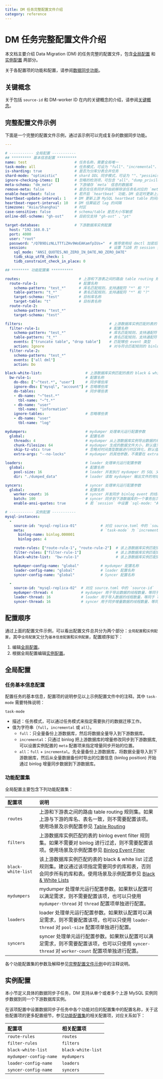 ```yaml
---
title: DM 任务完整配置文件介绍
category: reference
---
```


# DM 任务完整配置文件介绍

本文档主要介绍 Data Migration (DM) 的任务完整的配置文件，包含[全局配置](#全局配置) 和[实例配置](#实例配置) 两部分。

关于各配置项的功能和配置，请参阅[数据同步功能](key-features.md#同步功能介绍)。

## 关键概念

关于包括 `source-id` 和 DM-worker ID 在内的关键概念的介绍，请参阅[关键概念](config-overview.md#关键概念)。

## 完整配置文件示例

下面是一个完整的配置文件示例，通过该示例可以完成复杂的数据同步功能。

```yaml
---

# ----------- 全局配置 -----------
## ********* 基本信息配置 *********
name: test                      # 任务名称，需要全局唯一
task-mode: all                  # 任务模式，可设为 "full"、"incremental"、"all"
is-sharding: true               # 是否为分库分表合并任务
shard-mode: "optimistic"        # shard DDL 同步模式，可设为 ""、"pessimistic"、"optimistic"
ignore-checking-items: []       # 忽略的检测项，可包含 "all"、"dump_privilege"、"replication_privilege"、"version"、"binlog_enable"、"binlog_format"、"binlog_row_image"、"table_schema"、"schema_of_shard_tables"、"auto_increment_ID"
meta-schema: "dm_meta"          # 下游储存 `meta` 信息的数据库
remove-meta: false              # 是否在任务同步开始前移除该任务名对应的 `meta`（`checkpoint` 和 `onlineddl` 等）。
enable-heartbeat: false         # 若开启 `heartbeat` 功能，DM 会定时更新上游 MySQL heartbeat table，用于估算同步延迟
heartbeat-update-interval: 1    # DM 更新上游 MySQL heartbeat table 的间隔
heartbeat-report-interval: 10   # DM 估算延迟 lag 的间隔
timezone: "Asia/Shanghai"       # 时区
case-sensitive: false           # schema/table 是否大小写敏感
online-ddl-scheme: "gh-ost"     # 目前仅支持 "gh-ost" 、"pt"

target-database:                # 下游数据库实例配置
  host: "192.168.0.1"
  port: 4000
  user: "root"
  password: "/Q7B9DizNLLTTfiZHv9WoEAKamfpIUs="  # 推荐使用经 dmctl 加密后的密码
  session:                                      # 设置 TiDB 的 session 变量，在 v1.0.6 版本引入。更多变量及解释参见 https://docs.pingcap.com/zh/tidb/v4.0/tidb-specific-system-variables
    sql_mode: "ANSI_QUOTES,NO_ZERO_IN_DATE,NO_ZERO_DATE"
    tidb_skip_utf8_check: 1
    tidb_constraint_check_in_place: 0

## ******** 功能配置集 **********

routes:                           # 上游和下游表之间的路由 table routing 规则集
  route-rule-1:                   # 配置名称
    schema-pattern: "test_*"      # 库名匹配规则，支持通配符 "*" 和 "?"
    table-pattern: "t_*"          # 表名匹配规则，支持通配符 "*" 和 "?"
    target-schema: "test"         # 目标库名称
    target-table: "t"             # 目标表名称
  route-rule-2:
    schema-pattern: "test_*"
    target-schema: "test"

filters:                                        # 上游数据库实例匹配的表的 binlog event filter 规则集
  filter-rule-1:                                # 配置名称
    schema-pattern: "test_*"                    # 库名匹配规则，支持通配符 "*" 和 "?"
    table-pattern: "t_*"                        # 表名匹配规则，支持通配符 "*" 和 "?"
    events: ["truncate table", "drop table"]    # 匹配哪些 event 类型
    action: Ignore                              # 对与符合匹配规则的 binlog 同步（Do）还是忽略(Ignore)
  filter-rule-2:
    schema-pattern: "test_*"
    events: ["all dml"]
    action: Do

black-white-list:                    # 上游数据库实例匹配的表的 black & white list 过滤规则集
  bw-rule-1:                         # 配置名称
    do-dbs: ["~^test.*", "user"]     # 同步哪些库
    ignore-dbs: ["mysql", "account"] # 忽略哪些库
    do-tables:                       # 同步哪些表
    - db-name: "~^test.*"
      tbl-name: "~^t.*"
    - db-name: "user"
      tbl-name: "information"
    ignore-tables:                   # 忽略哪些表
    - db-name: "user"
      tbl-name: "log"

mydumpers:                           # mydumper 处理单元运行配置参数
  global:                            # 配置名称
    threads: 4                       # mydumper 从上游数据库实例导出数据的线程数量，默认值为 4
    chunk-filesize: 64               # mydumper 生成的数据文件大小，默认值为 64，单位为 MB
    skip-tz-utc: true                # 忽略对时间类型数据进行时区转化，默认值为 true
    extra-args: "--no-locks"         # mydumper 的其他参数，不需要在 extra-args 中配置 table-list，DM 会自动生成

loaders:                             # loader 处理单元运行配置参数
  global:                            # 配置名称
    pool-size: 16                    # loader 并发执行 mydumper 的 SQL 文件的线程数量，默认值为 16
    dir: "./dumped_data"             # loader 读取 mydumper 输出文件的地址，同实例对应的不同任务必须不同（mydumper 会根据这个地址输出 SQL 文件），默认值为 "./dumped_data"

syncers:                             # syncer 处理单元运行配置参数
  global:                            # 配置名称
    worker-count: 16                 # syncer 并发同步 binlog event 的线程数量，默认值为 16
    batch: 100                       # syncer 同步到下游数据库的一个事务批次 SQL 语句数，默认值为 100
    enable-ansi-quotes: true         # 若 `session` 中设置 `sql-mode: "ANSI_QUOTES"`，则需开启此项

# ----------- 实例配置 -----------
mysql-instances:
  -
    source-id: "mysql-replica-01"           # 对应 source.toml 中的 `source-id`
    meta:                                   # `task-mode` 为 `incremental` 且下游数据库的 `checkpoint` 不存在时 binlog 同步开始的位置; 如果 checkpoint 存在，则以 `checkpoint` 为准
      binlog-name: binlog.000001
      binlog-pos: 4

    route-rules: ["route-rule-1", "route-rule-2"]  # 该上游数据库实例匹配的表到下游数据库的 table routing 规则名称
    filter-rules: ["filter-rule-1"]                # 该上游数据库实例匹配的表的 binlog event filter 规则名称
    black-white-list:  "bw-rule-1"                 # 该上游数据库实例匹配的表的 black & white list 过滤规则名称

    mydumper-config-name: "global"          # mydumper 配置名称
    loader-config-name: "global"            # loader 配置名称
    syncer-config-name: "global"            # Syncer 配置名称

  -
    source-id: "mysql-replica-02"  # 对应 source.toml 中的 `source-id`
    mydumper-thread: 4             # mydumper 用于导出数据的线程数量，等同于 mydumper 处理单元配置中的 `threads`
    loader-thread: 16              # loader 用于导入数据的线程数量，等同于 loader 处理单元配置中的 `pool-size`
    syncer-thread: 16              # syncer 用于同步增量数据的线程数量，等同于 syncer 处理单元配置中的 `worker-count`
```

## 配置顺序

通过上面的配置文件示例，可以看出配置文件总共分为两个部分：`全局配置`和`实例配置`，其中`全局配置`又分为`基本信息配置`和`实例配置`，配置顺序如下：

1. 编辑[全局配置](#全局配置)。
2. 根据全局配置编辑[实例配置](#实例配置)。

## 全局配置

### 任务基本信息配置

配置任务的基本信息，配置项的说明参见以上示例配置文件中的注释。其中 `task-mode` 需要特殊说明：

`task-mode`

- 描述：任务模式，可以通过任务模式来指定需要执行的数据迁移工作。
- 值为字符串（`full`，`incremental` 或 `all`）。
    - `full`：只全量备份上游数据库，然后将数据全量导入到下游数据库。
    - `incremental`：只通过 binlog 把上游数据库的增量修改同步到下游数据库, 可以设置实例配置的 `meta` 配置项来指定增量同步开始的位置。
    - `all`：`full` + `incremental`。先全量备份上游数据库，将数据全量导入到下游数据库，然后从全量数据备份时导出的位置信息 (binlog position) 开始通过 binlog 增量同步数据到下游数据库。

### 功能配置集

全局配置主要包含下列功能配置集：

| 配置项        | 说明                                    |
| :------------ | :--------------------------------------- |
| `routes` | 上游和下游表之间的路由 table routing 规则集。如果上游与下游的库名、表名一致，则不需要配置该项。使用场景及示例配置参见 [Table Routing](key-features.md#table-routing) |
| `filters` | 上游数据库实例匹配的表的 binlog event filter 规则集。如果不需要对 binlog 进行过滤，则不需要配置该项。使用场景及示例配置参见 [Binlog Event Filter](key-features.md#binlog-event-filter) |
| `black-white-list` | 该上游数据库实例匹配的表的 black & white list 过滤规则集。建议通过该项指定需要同步的库和表，否则会同步所有的库和表。使用场景及示例配置参见 [Black & White Lists](key-features.md#black--white-table-lists) |
| `mydumpers` | mydumper 处理单元运行配置参数。如果默认配置可以满足需求，则不需要配置该项，也可以只使用 `mydumper-thread` 对 `thread` 配置项单独进行配置。 |
| `loaders` | loader 处理单元运行配置参数。如果默认配置可以满足需求，则不需要配置该项，也可以只使用 `loader-thread` 对 `pool-size` 配置项单独进行配置。 |
| `syncers` | syncer 处理单元运行配置参数。如果默认配置可以满足需求，则不需要配置该项，也可以只使用 `syncer-thread` 对 `worker-count` 配置项单独进行配置。 |

各个功能配置集的参数及解释参见[完整配置文件示例](#完整配置文件示例)中的注释说明。

## 实例配置

本小节定义具体的数据同步子任务，DM 支持从单个或者多个上游 MySQL 实例同步数据到同一个下游数据库实例。

在该项配置中设置数据同步子任务中各个功能对应的配置集中的配置名称，关于这些配置项的更多配置细节，参见[功能配置集](#功能配置集)的相关配置项，对应关系如下：

| 配置项 | 相关配置项 |
| :------ | :------------------ |
| `route-rules` | `routes` |
| `filter-rules` | `filters` |
| `black-white-list` | `black-white-list` |
| `mydumper-config-name` | `mydumpers` |
| `loader-config-name` | `loaders` |
| `syncer-config-name` | `syncers`  |
